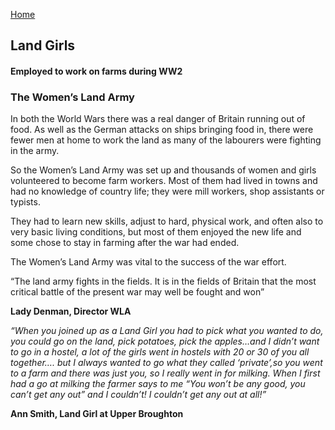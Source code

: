 [Home](https://simon-scmp.github.io/Upper-Broughton-History/)

## Land Girls
#### Employed to work on farms during WW2
 

### The Women’s Land Army

In both the World Wars there was a real danger of Britain running out of food. As well as the German attacks on ships bringing food in, there were fewer men at home to work the land as many of the labourers were fighting in the army.

So the Women’s Land Army was set up and thousands of women and girls volunteered to become farm workers.  Most of them had lived in towns and had no knowledge of country life; they were mill workers, shop assistants or typists.

They had to learn new skills, adjust to hard, physical work, and often also to very basic living conditions, but most of them enjoyed the new life and some chose to stay in farming after the war had ended.

The Women’s Land Army was vital to the success of the war effort.

 

“The land army fights in the fields. It is in the fields of Britain that the most critical battle of the present war may well be fought and won”

**Lady Denman, Director WLA**

 

*“When you joined up as a Land Girl you had to pick what you wanted to do, you could go on the land, pick potatoes, pick the apples…and I didn’t want to go in a hostel, a lot of the girls went in hostels with 20 or 30 of you all together…. but I always wanted to go what they called ‘private’,so you went to a farm and there was just you, so I really went in for milking. When I first had a go at milking the farmer says to me “You won’t be any good, you can’t get any out” and I couldn’t! I couldn’t get any out at all!”*

**Ann Smith, Land Girl at Upper Broughton**
